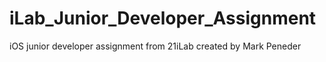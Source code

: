 # iLab_Junior_Developer_Assignment
iOS junior developer assignment from 21iLab created by Mark Peneder
